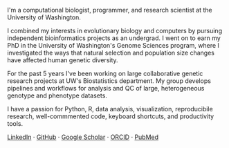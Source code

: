 I'm a computational biologist, programmer, and research scientist at the University of Washington.

I combined my interests in evolutionary biology and computers by pursuing independent bioinformatics
projects as an undergrad. I went on to earn my PhD in the University of Washington's Genome Sciences
program, where I investigated the ways that natural selection and population size changes have
affected human genetic diversity.

For the past 5 years I've been working on large collaborative genetic research projects at UW's
Biostatistics department. My group develops pipelines and workflows for analysis and QC of
large, heterogeneous genotype and phenotype datasets.

I have a passion for Python, R, data analysis, visualization, reproducibile research, well-commmented
code, keyboard shortcuts, and productivity tools.

[LinkedIn](https://www.linkedin.com/in/leslie-emery/) &middot;
[GitHub](https://github.com/leslem) &middot;
[Google Scholar](https://scholar.google.com/citations?hl=en&user=gohAH8kAAAAJ) &middot;
[ORCID](https://orcid.org/0000-0002-9070-9886) &middot;
[PubMed](https://www.ncbi.nlm.nih.gov/pubmed?term=Emery%2C%20Leslie%5BAuthor%5D)
